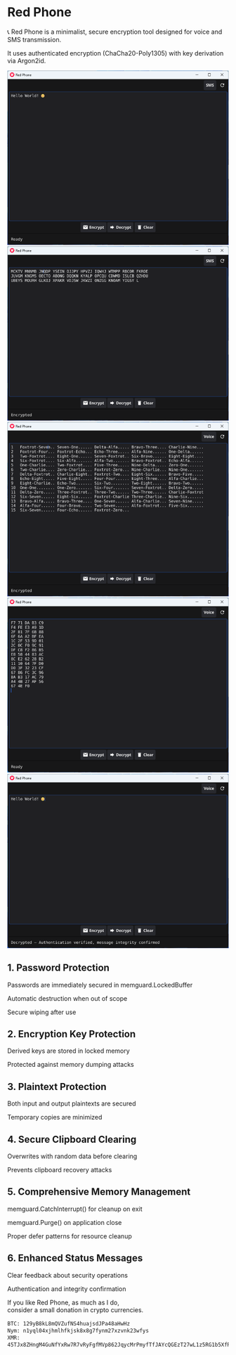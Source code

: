# Red Phone
📞 Red Phone is a minimalist, secure encryption tool designed for voice and SMS transmission.  

It uses authenticated encryption (ChaCha20-Poly1305) with key derivation via Argon2id. 

![redphone](img/1.png)
![redphone](img/2.png)
![redphone](img/3.png)
![redphone](img/4.png)
![redphone](img/5.png)

## 1. Password Protection  
Passwords are immediately secured in memguard.LockedBuffer  

Automatic destruction when out of scope  

Secure wiping after use  

## 2. Encryption Key Protection  
Derived keys are stored in locked memory  

Protected against memory dumping attacks  

## 3. Plaintext Protection  
Both input and output plaintexts are secured  

Temporary copies are minimized  

## 4. Secure Clipboard Clearing  
Overwrites with random data before clearing  

Prevents clipboard recovery attacks  

## 5. Comprehensive Memory Management  
memguard.CatchInterrupt() for cleanup on exit  

memguard.Purge() on application close  

Proper defer patterns for resource cleanup  

## 6. Enhanced Status Messages  
Clear feedback about security operations    

Authentication and integrity confirmation  

If you like Red Phone, as much as I do,  
consider a small donation in crypto currencies.

```  
BTC: 129yB8kL8mQVZufNS4huajsdJPa48aHwHz  
Nym: n1yql04xjhmlhfkjsk8x8g7fynm27xzvnk23wfys  
XMR: 45TJx8ZHngM4GuNfYxRw7R7vRyFgfMVp862JqycMrPmyfTfJAYcQGEzT27wL1z5RG1b5XfRPJk97KeZr1svK8qES2z1uZrS
```
